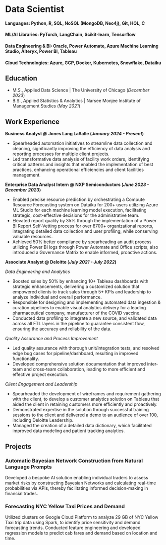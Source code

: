 # Data Scientist

#### Languages: Python, R, SQL, NoSQL (MongoDB, Neo4j), Git, HQL, C
#### ML/AI Libraries: PyTorch, LangChain, Scikit-learn, Tensorflow
#### Data Engineering & BI: Oracle, Power Automate, Azure Machine Learning Studio, Alteryx, Power BI, Tableau
#### Cloud Technologies: Azure, GCP, Docker, Kubernetes, Snowflake, Dataiku

## Education						       		
- M.S., Applied Data Science	| The University of Chicago (_December 2023_)	 			        		
- B.S., Applied Statistics & Analytics | Narsee Monjee Institute of Management Studies (_May 2021_)

## Work Experience
**Business Analyst @ Jones Lang LaSalle (_January 2024 - Present_)**
- Spearheaded automation initiatives to streamline data collection and cleaning, significantly improving the efficiency of data analysis and reporting processes for multiple client projects.
- Led transformative data analysis of facility work orders, identifying critical patterns and insights that enabled the implementation of best practices, enhancing operational efficiencies and client facilities management.

**Enterprise Data Analyst Intern @ NXP Semiconductors (_June 2023 - December 2023_)**
- Enabled precise resource prediction by orchestrating a Compute Resource Forecasting system on Dataiku for 200+ users utilizing Azure ML Studio for each machine learning model execution, facilitating strategic, cost-effective decisions for the administrative team.
- Elevated report quality by 35% through the implementation of a Power BI Report Self-Vetting process for over 8700+ organizational reports, integrating detailed data collection and user profiling, while conserving valuable resources.
- Achieved 50% better compliance by spearheading an audit process utilizing Power BI logs through Power Automate and Office scripts; also introduced a Governance Matrix to enable informed, proactive actions.

**Associate Analyst @ Deloitte (_July 2021 - July 2022_)**

*Data Engineering and Analytics*
- Boosted sales by 50% by enhancing 10+ Tableau dashboards with strategic enhancements, delivering a customized solution that empowered clients to track sales through 5+ KPIs and leadership to analyze individual and overall performance. 
- Responsible for designing and implementing automated data ingestion & curation pipelines to enable visual analytics delivery for a leading pharmaceutical company, manufacturer of the COVID vaccine.
- Conducted data profiling to integrate a new source, and validated data across all ETL layers in the pipeline to guarantee consistent flow, ensuring the accuracy and reliability of the data.

*Quality Assurance and Process Improvement*
- Led quality assurance with thorough unit/integration tests, and resolved edge bug cases for pipeline/dashboard, resulting in improved functionality.
- Developed comprehensive solution documentation that improved inter-team and cross-team collaboration, leading to more efficient and effective project execution.

*Client Engagement and Leadership*
- Spearheaded the development of wireframes and requirement gathering with the client, to develop a customer analytics solution on Tableau that aided the client in retaining customers more efficiently and proactively.
- Demonstrated expertise in the solution through successful training sessions to the client and delivered a demo to an audience of over 100, including Deloitte Leadership.
- Managed the creation of a detailed data dictionary, which facilitated improved data modeling and patient tracking analytics.


## Projects
### Automatic Bayesian Network Construction from Natural Language Prompts
Developed a bespoke AI solution enabling individual traders to assess market risks by constructing Bayesian Networks and calculating real-time probabilities via APIs, thereby facilitating informed decision-making in financial trades. 

### Forecasting NYC Yellow Taxi Prices and Demand
Utilized clusters on Google Cloud Platform to analyze 29 GB of NYC Yellow Taxi trip data using Spark, to identify price sensitivity and demand forecasting trends. Conducted feature engineering and developed regression models to predict cab fares and demand based on location and time.
